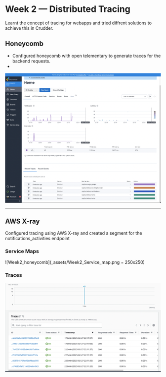 # Week 2 — Distributed Tracing

Learnt the concept of tracing for webapps and tried diffrent solutions to achieve this in Crudder.

## Honeycomb

- Configured honeycomb with open telementary to generate traces for the backend requests.
- 
![Week2_honeycomb](_assets/Honeycombio.png)

---
## AWS X-ray
Configured tracing using AWS X-ray and created a segment for the notifications_activities endpoint
### Service Maps

![Week2_honeycomb](_assets/Week2_Service_map.png = 250x250)

### Traces

![Week2_honeycomb](_assets/Week2_xray_traces.png)
